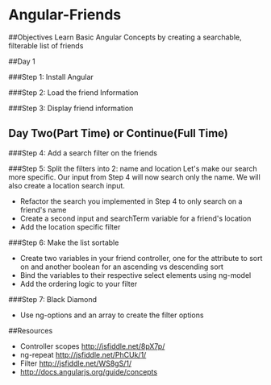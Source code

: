 Angular-Friends
==============


##Objectives
Learn Basic Angular Concepts by creating a searchable, filterable list of friends

##Day 1

###Step 1: Install Angular
<!-- The angular script has already been included in the project. -->
<!-- In step one you will create an app variable and your FriendController. We have already provided the appropriate files and outlined a structure for you.  -->
<!-- * Create an app variable for your angular app in app.js (this should be one line). You can name your app whatever your want -->
<!-- * Create a FriendController in the FriendController.js file -->
<!-- * Add the ng-app and ng-controller attributes to index.html in order to attach your controller to your html  -->
<!-- * Test your controller by adding a scope variable called 'test' with the value 'Hello World' and then bind the variable in index.html {{test}} to see if your controller is working -->

###Step 2: Load the friend Information
<!-- In step two we will paste the fake data into our application -->
<!-- * In the FriendController copy the data from friend-data.json into a scope variable called "friends" in your FriendController -->
<!-- * Use the Chrome insepector to test that your data is correctly scoped and available to your view. Highlight a DOM element within your FriendController and paste "angular.element($0).scope().friends" and "angular.element($0).scope().friends.length" into your console to assure that your friends variable is working and that it is an array -->


###Step 3: Display friend information
<!-- * Use ng-repeat to create a new li for each person in the person array -->
<!-- * use {{variable.property}}  bindings to fill the user's picture and data into the li content -->


## Day Two(Part Time) or Continue(Full Time)

###Step 4: Add a search filter on the friends
<!-- Let's add a filter that will take a user inputted string and only display models that contain that string.  -->
<!-- Note that the filter searches all attributes of the model recursively. -->
<!-- * Add an attribute called searchTerm to your FriendController scope variable to store the value of a search term inputted by the user -->
<!-- * Bind the searchTerm variable to the search input using ng-model -->
<!-- * Add a filter to your ng-repeat attribute to filter on the search term -->

###Step 5: Split the filters into 2: name and location
Let's make our search more specific. Our input from Step 4 will now search only the name.
We will also create a location search input.
* Refactor the search you implemented in Step 4 to only search on a friend's name 
* Create a second input and searchTerm variable for a friend's location
* Add the location specific filter 


###Step 6: Make the list sortable
* Create two variables in your friend controller, one for the attribute to sort on and another boolean for an ascending vs descending sort
* Bind the variables to their respective select elements using ng-model
* Add the ordering logic to your filter

###Step 7: Black Diamond
* Use ng-options and an array to create the filter options

##Resources
* Controller scopes http://jsfiddle.net/8pX7p/
* ng-repeat http://jsfiddle.net/PhCUk/1/
* Filter http://jsfiddle.net/WS8gS/1/
* http://docs.angularjs.org/guide/concepts
